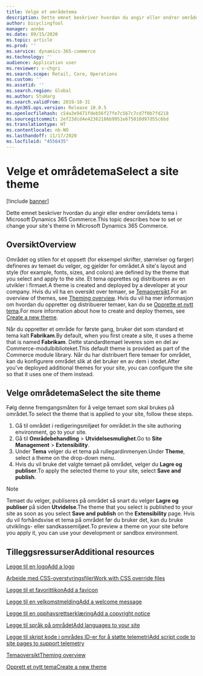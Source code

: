 ```yaml
---
title: Velge et områdetema
description: Dette emnet beskriver hvordan du angir eller endrer områdets tema i Microsoft Dynamics 365 Commerce.
author: bicyclingfool
manager: annbe
ms.date: 09/15/2020
ms.topic: article
ms.prod: ''
ms.service: dynamics-365-commerce
ms.technology: ''
audience: Application user
ms.reviewer: v-chgri
ms.search.scope: Retail, Core, Operations
ms.custom: ''
ms.assetid: ''
ms.search.region: Global
ms.author: StuHarg
ms.search.validFrom: 2019-10-31
ms.dyn365.ops.version: Release 10.0.5
ms.openlocfilehash: c54a3e9471fdeb56f27fe7c567c7cd7f0b7fd218
ms.sourcegitcommit: 2ef23dcd4e42362186b9951e675010d97d55c6bd
ms.translationtype: HT
ms.contentlocale: nb-NO
ms.lasthandoff: 11/17/2020
ms.locfileid: "4556435"
---
```

# <a name="select-a-site-theme"></a><span data-ttu-id="e50b4-103">Velge et områdetema</span><span class="sxs-lookup"><span data-stu-id="e50b4-103">Select a site theme</span></span>

[!include [banner](includes/banner.md)]

<span data-ttu-id="e50b4-104">Dette emnet beskriver hvordan du angir eller endrer områdets tema i Microsoft Dynamics 365 Commerce.</span><span class="sxs-lookup"><span data-stu-id="e50b4-104">This topic describes how to set or change your site's theme in Microsoft Dynamics 365 Commerce.</span></span>

## <a name="overview"></a><span data-ttu-id="e50b4-105">Oversikt</span><span class="sxs-lookup"><span data-stu-id="e50b4-105">Overview</span></span>

<span data-ttu-id="e50b4-106">Området og stilen for et oppsett (for eksempel skrifter, størrelser og farger) defineres av temaet du velger, og gjelder for området.</span><span class="sxs-lookup"><span data-stu-id="e50b4-106">A site's layout and style (for example, fonts, sizes, and colors) are defined by the theme that you select and apply to the site.</span></span> <span data-ttu-id="e50b4-107">Et tema opprettes og distribueres av en utvikler i firmaet.</span><span class="sxs-lookup"><span data-stu-id="e50b4-107">A theme is created and deployed by a developer at your company.</span></span> <span data-ttu-id="e50b4-108">Hvis du vil ha en oversikt over temaer, se [Temaoversikt](e-commerce-extensibility/theming.md).</span><span class="sxs-lookup"><span data-stu-id="e50b4-108">For an overview of themes, see [Theming overview](e-commerce-extensibility/theming.md).</span></span> <span data-ttu-id="e50b4-109">Hvis du vil ha mer informasjon om hvordan du oppretter og distribuerer temaer, kan du se [Opprette et nytt tema](e-commerce-extensibility/create-theme.md).</span><span class="sxs-lookup"><span data-stu-id="e50b4-109">For more information about how to create and deploy themes, see [Create a new theme](e-commerce-extensibility/create-theme.md).</span></span>

<span data-ttu-id="e50b4-110">Når du oppretter et område for første gang, bruker det som standard et tema kalt **Fabrikam**.</span><span class="sxs-lookup"><span data-stu-id="e50b4-110">By default, when you first create a site, it uses a theme that is named **Fabrikam**.</span></span> <span data-ttu-id="e50b4-111">Dette standardtemaet leveres som en del av Commerce-modulbiblioteket.</span><span class="sxs-lookup"><span data-stu-id="e50b4-111">This default theme is provided as part of the Commerce module library.</span></span> <span data-ttu-id="e50b4-112">Når du har distribuert flere temaer for området, kan du konfigurere området slik at det bruker en av dem i stedet.</span><span class="sxs-lookup"><span data-stu-id="e50b4-112">After you've deployed additional themes for your site, you can configure the site so that it uses one of them instead.</span></span>

## <a name="select-the-site-theme"></a><span data-ttu-id="e50b4-113">Velge områdetema</span><span class="sxs-lookup"><span data-stu-id="e50b4-113">Select the site theme</span></span>

<span data-ttu-id="e50b4-114">Følg denne fremgangsmåten for å velge temaet som skal brukes på området.</span><span class="sxs-lookup"><span data-stu-id="e50b4-114">To select the theme that is applied to your site, follow these steps.</span></span>

1. <span data-ttu-id="e50b4-115">Gå til området i redigeringsmiljøet for området.</span><span class="sxs-lookup"><span data-stu-id="e50b4-115">In the site authoring environment, go to your site.</span></span>
1. <span data-ttu-id="e50b4-116">Gå til **Områdebehandling** \> **Utvidelsesmulighet**.</span><span class="sxs-lookup"><span data-stu-id="e50b4-116">Go to **Site Management** \> **Extensibility**.</span></span>
1. <span data-ttu-id="e50b4-117">Under **Tema** velger du et tema på rullegardinmenyen.</span><span class="sxs-lookup"><span data-stu-id="e50b4-117">Under **Theme**, select a theme on the drop-down menu.</span></span>
1. <span data-ttu-id="e50b4-118">Hvis du vil bruke det valgte temaet på området, velger du **Lagre og publiser**.</span><span class="sxs-lookup"><span data-stu-id="e50b4-118">To apply the selected theme to your site, select **Save and publish**.</span></span>

> [!NOTE]
> <span data-ttu-id="e50b4-119">Temaet du velger, publiseres på området så snart du velger **Lagre og publiser** på siden **Utvidelse**.</span><span class="sxs-lookup"><span data-stu-id="e50b4-119">The theme that you select is published to your site as soon as you select **Save and publish** on the **Extensibility** page.</span></span> <span data-ttu-id="e50b4-120">Hvis du vil forhåndsvise et tema på området før du bruker det, kan du bruke utviklings- eller sandkassemiljøet.</span><span class="sxs-lookup"><span data-stu-id="e50b4-120">To preview a theme on your site before you apply it, you can use your development or sandbox environment.</span></span>

## <a name="additional-resources"></a><span data-ttu-id="e50b4-121">Tilleggsressurser</span><span class="sxs-lookup"><span data-stu-id="e50b4-121">Additional resources</span></span>

[<span data-ttu-id="e50b4-122">Legge til en logo</span><span class="sxs-lookup"><span data-stu-id="e50b4-122">Add a logo</span></span>](add-logo.md)

[<span data-ttu-id="e50b4-123">Arbeide med CSS-overstyringsfiler</span><span class="sxs-lookup"><span data-stu-id="e50b4-123">Work with CSS override files</span></span>](css-override-files.md)

[<span data-ttu-id="e50b4-124">Legge til et favorittikon</span><span class="sxs-lookup"><span data-stu-id="e50b4-124">Add a favicon</span></span>](add-favicon.md)

[<span data-ttu-id="e50b4-125">Legge til en velkomstmelding</span><span class="sxs-lookup"><span data-stu-id="e50b4-125">Add a welcome message</span></span>](add-welcome-message.md)

[<span data-ttu-id="e50b4-126">Legge til en opphavsrettserklæring</span><span class="sxs-lookup"><span data-stu-id="e50b4-126">Add a copyright notice</span></span>](add-copyright-notice.md)

[<span data-ttu-id="e50b4-127">Legge til språk på området</span><span class="sxs-lookup"><span data-stu-id="e50b4-127">Add languages to your site</span></span>](add-languages-to-site.md)

[<span data-ttu-id="e50b4-128">Legge til skript kode i områdes ID-er for å støtte telemetri</span><span class="sxs-lookup"><span data-stu-id="e50b4-128">Add script code to site pages to support telemetry</span></span>](add-telemetry.md)

[<span data-ttu-id="e50b4-129">Temaoversikt</span><span class="sxs-lookup"><span data-stu-id="e50b4-129">Theming overview</span></span>](e-commerce-extensibility/theming.md)

[<span data-ttu-id="e50b4-130">Opprett et nytt tema</span><span class="sxs-lookup"><span data-stu-id="e50b4-130">Create a new theme</span></span>](e-commerce-extensibility/create-theme.md)

